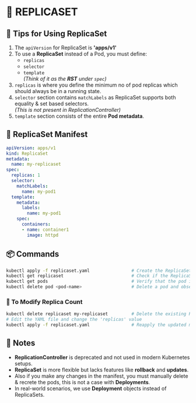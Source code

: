 # 🔁 REPLICASET
## 📌 Tips for Using ReplicaSet

1. The `apiVersion` for ReplicaSet is **'apps/v1'**
2. To use a **ReplicaSet** instead of a Pod, you must define:
   - `replicas`
   - `selector`
   - `template`  
   _(Think of it as the **RST** under `spec`)_
3. `replicas` is where you define the minimum no of pod replicas which should always be in a running state.
4. `selector` section contains `matchLabels` as ReplicaSet supports both equality & set based selectors. <br>
   _(This is not present in ReplicationController)_
5. `template` section consists of the entire **Pod metadata**.

## 🔁 ReplicaSet Manifest

```yaml
apiVersion: apps/v1
kind: ReplicaSet
metadata:
  name: my-replicaset
spec:
  replicas: 1
  selector:
    matchLabels:
      name: my-pod1
  template:
    metadata:
      labels:
        name: my-pod1
    spec:
      containers:
      - name: container1
        image: httpd
```

## 📦 Commands

```sh
kubectl apply -f replicaset.yaml                # Create the ReplicaSet
kubectl get replicaset                          # Check if the ReplicaSet is created
kubectl get pods                                # Verify that the pod is running
kubectl delete pod <pod-name>                   # Delete a pod and observe auto-replacement
```

### 🔧 To Modify Replica Count

```sh
kubectl delete replicaset my-replicaset         # Delete the existing ReplicaSet
# Edit the YAML file and change the 'replicas' value
kubectl apply -f replicaset.yaml                # Reapply the updated manifest
```

## 📝 Notes

- **ReplicationController** is deprecated and not used in modern Kubernetes setups.
- **ReplicaSet** is more flexible but lacks features like **rollback** and **updates**.
- Also if you make any changes in the manifest, you must manually delete & recrete the pods, this is not a case with **Deployments**.
- In real-world scenarios, we use **Deployment** objects instead of ReplicaSets.

